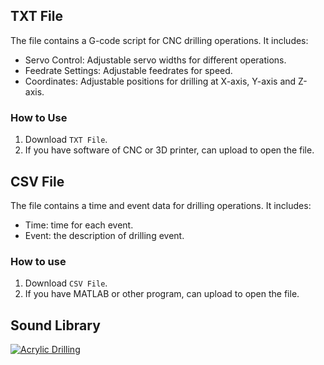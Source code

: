 ## TXT File ##
The file contains a G-code script for CNC drilling operations. It includes:
- Servo Control: Adjustable servo widths for different operations.
- Feedrate Settings: Adjustable feedrates for speed.
- Coordinates: Adjustable positions for drilling at X-axis, Y-axis and Z-axis.

### How to Use ###
1. Download `TXT File`.
2. If you have software of CNC or 3D printer, can upload to open the file.

## CSV File ##
The file contains a time and event data for drilling operations. It includes:
- Time: time for each event.
- Event: the description of drilling event.

### How to use ###
1. Download `CSV File`.
2. If you have MATLAB or other program, can upload to open the file.

## Sound Library ##
[![Acrylic Drilling ](https://img.youtube.com/vi/v0g6qwpXeClVOMPz.jpg)](https://www.youtube.com/watch?v=v0g6qwpXeClVOMPz)
